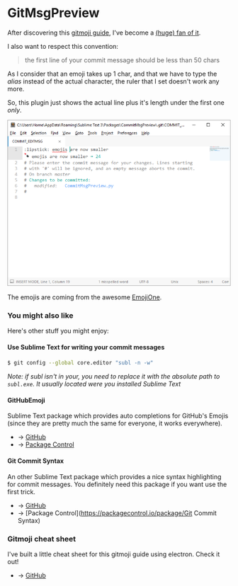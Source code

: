 # GitMsgPreview

After discovering this [gitmoji guide][], I've become a [(huge) fan of it][1].

I also want to respect this convention:

> the first line of your commit message should be less than 50 chars

As I consider that an emoji takes up 1 char, and that we have to type the *alias* instead of the
actual character, the ruler that I set doesn't work any more.

So, this plugin just shows the actual line plus it's length under the first one *only*.

![display the line with the converted emojis below the first line](screenshots/preview-valid.png)

The emojis are coming from the awesome [EmojiOne][].

### You might also like

Here's other stuff you might enjoy:

#### Use Sublime Text for writing your commit messages

```bash
$ git config --global core.editor "subl -n -w"
```

*Note: if subl isn't in your, you need to replace it with the absolute path to `subl.exe`. It*
*usually located were you installed Sublime Text*

#### GitHubEmoji

Sublime Text package which provides auto completions for GitHub's Emojis (since they are pretty much
the same for everyone, it works everywhere).

- → [GitHub](https://github.com/akatopo/GithubEmoji)
- → [Package Control](https://packagecontrol.io/package/GithubEmoji)

#### Git Commit Syntax

An other Sublime Text package which provides a nice syntax highlighting for commit messages. You
definitely need this package if you want use the first trick.

- → [GitHub](https://github.com/adambullmer/sublime_git_commit_syntax)
- → [Package Control](https://packagecontrol.io/package/Git Commit Syntax)

### Gitmoji cheat sheet

I've built a little cheat sheet for this gitmoji guide using electron. Check it out!

- → [GitHub](https://github.com/math2001/gitmoji-cheat-sheet)

[gitmoji guide]: https://gitmoji.carloscuesta.me/
[1]: https://github.com/search?utf8=%E2%9C%93&q=topic%3Agitmoji+user%3Amath2001&type=Repositories&ref=searchresults
[emojione]: https://emojione.com
